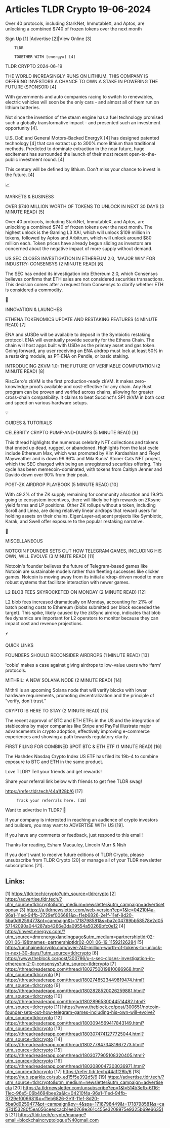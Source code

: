 # Articles TLDR Crypto 19-06-2024

Over 40 protocols, including StarkNet, ImmutableX, and Aptos, are
unlocking a combined $740 of frozen tokens over the next month  

 Sign Up [1] |Advertise [2]|View Online [3] 

		TLDR 

		TOGETHER WITH [energyx] [4]

TLDR CRYPTO 2024-06-19

 THE WORLD INCREASINGLY RUNS ON LITHIUM. THIS COMPANY IS OFFERING
INVESTORS A CHANCE TO OWN A STAKE IN POWERING THE FUTURE (SPONSOR) [4]


 With governments and auto companies racing to switch to renewables,
electric vehicles will soon be the only cars - and almost all of them
run on lithium batteries.

Not since the invention of the steam engine has a fuel technology
promised such a globally transformative impact - and presented such an
investment opportunity [4].

U.S. DoE and General Motors-Backed EnergyX [4] has designed patented
technology [4] that can extract up to 300% more lithium than
traditional methods. Predicted to dominate extraction in the near
future, huge excitement has surrounded the launch of their most recent
open-to-the-public investment round. [4]

This century will be defined by lithium. Don't miss your chance to
invest in the future. [4]

📈 

MARKETS & BUSINESS

 OVER $740 MILLION WORTH OF TOKENS TO UNLOCK IN NEXT 30 DAYS (3 MINUTE
READ) [5] 

 Over 40 protocols, including StarkNet, ImmutableX, and Aptos, are
unlocking a combined $740 of frozen tokens over the next month. The
highest unlock is the Gaming L3 XAI, which will unlock $109 million in
tokens, followed by Aptos and Arbitrum, which will unlock around $80
million each. Token prices have already begun sliding as investors are
concerned about the negative impact of more supply without demand. 

 US SEC CLOSES INVESTIGATION IN ETHEREUM 2.0, ‘MAJOR WIN' FOR
INDUSTRY: CONSENSYS (2 MINUTE READ) [6] 

 The SEC has ended its investigation into Ethereum 2.0, which
Consensys believes confirms that ETH sales are not considered
securities transactions. This decision comes after a request from
Consensys to clarify whether ETH is considered a commodity. 

🚀 

INNOVATION & LAUNCHES

 ETHENA TOKENOMICS UPDATE AND RESTAKING FEATURES (4 MINUTE READ) [7] 

 ENA and sUSDe will be available to deposit in the Symbiotic restaking
protocol. ENA will eventually provide security for the Ethena Chain.
The chain will host apps built with USDe as the primary asset and gas
token. Going forward, any user receiving an ENA airdrop must lock at
least 50% in a restaking module, as PT-ENA on Pendle, or basic
staking. 

 INTRODUCING ZKVM 1.0: THE FUTURE OF VERIFIABLE COMPUTATION (2 MINUTE
READ) [8] 

 RiscZero's zkVM is the first production-ready zkVM. It makes
zero-knowledge proofs available and cost-effective for any chain. Any
Rust program can be proven and verified across chains, allowing for
greater cross-chain compatibility. It claims to beat Succinct's SP1
zkVM in both cost and speed on various hardware setups. 

💡 

GUIDES & TUTORIALS

 CELEBRITY CRYPTO PUMP-AND-DUMPS (5 MINUTE READ) [9] 

 This thread highlights the numerous celebrity NFT collections and
tokens that ended up dead, rugged, or abandoned. Highlights from the
last cycle include Ethereum Max, which was promoted by Kim Kardashian
and Floyd Mayweather and is down 99.96% and Mila Kunis' Stoner Cats
NFT project, which the SEC charged with being an unregistered
securities offering. This cycle has been memecoin-dominated, with
tokens from Caitlyn Jenner and Davido down over 90% from their peak. 

 POST-ZK AIRDROP PLAYBOOK (5 MINUTE READ) [10] 

 With 49.2% of the ZK supply remaining for community allocation and
19.9% going to ecosystem incentives, there will likely be high rewards
on ZKsync yield farms and LP positions. Other ZK rollups without a
token, including Scroll and Linea, are doing relatively linear
airdrops that reward users for holding assets on their chains.
EigenLayer-adjacent projects like Symbiotic, Karak, and Swell offer
exposure to the popular restaking narrative. 

🦄 

MISCELLANEOUS

 NOTCOIN FOUNDER SETS OUT HOW TELEGRAM GAMES, INCLUDING HIS OWN, WILL
EVOLVE (3 MINUTE READ) [11] 

 Notcoin's founder believes the future of Telegram-based games like
Notcoin are sustainable models rather than fleeting successes like
clicker games. Notcoin is moving away from its initial airdrop-driven
model to more robust systems that facilitate interaction with newer
games. 

 L2 BLOB FEES SKYROCKETED ON MONDAY (2 MINUTE READ) [12] 

 L2 blob fees increased dramatically on Monday, accounting for 21% of
batch posting costs to Ethereum (blobs submitted per block exceeded
the target). This spike, likely caused by the zkSync airdrop,
indicates that blob fee dynamics are important for L2 operators to
monitor because they can impact cost and revenue projections. 

⚡ 

QUICK LINKS

 FOUNDERS SHOULD RECONSIDER AIRDROPS (1 MINUTE READ) [13] 

 'cobie' makes a case against giving airdrops to low-value users who
‘farm' protocols. 

 MITHRIL: A NEW SOLANA NODE (2 MINUTE READ) [14] 

 Mithril is an upcoming Solana node that will verify blocks with lower
hardware requirements, promoting decentralization and the principle of
“verify, don't trust.” 

 CRYPTO IS HERE TO STAY (2 MINUTE READ) [15] 

 The recent approval of BTC and ETH ETFs in the US and the integration
of stablecoins by major companies like Stripe and PayPal illustrate
major advancements in crypto adoption, effectively improving
e-commerce experiences and showing a path towards regulatory clarity. 

 FIRST FILING FOR COMBINED SPOT BTC & ETH ETF (1 MINUTE READ) [16] 

 The Hashdex Nasdaq Crypto Index US ETF has filed its 19b-4 to combine
exposure to BTC and ETH in the same product. 

Love TLDR? Tell your friends and get rewards!

 Share your referral link below with friends to get free TLDR swag! 

 https://refer.tldr.tech/44a1f28b/6 [17] 

		 Track your referrals here. [18] 

Want to advertise in TLDR? 📰

 If your company is interested in reaching an audience of crypto
investors and builders, you may want to ADVERTISE WITH US [19]. 

 If you have any comments or feedback, just respond to this email! 

Thanks for reading, 
Esham Macauley, Lincoln Murr & Nish 

If you don't want to receive future editions of TLDR Crypto, please
unsubscribe from TLDR Crypto [20] or manage all of your TLDR
newsletter subscriptions [21]. 

 

Links:
------
[1] https://tldr.tech/crypto?utm_source=tldrcrypto
[2] https://advertise.tldr.tech/?utm_source=tldrcrypto&utm_medium=newsletter&utm_campaign=advertisetopnav
[3] https://a.tldrnewsletter.com/web-version?ep=1&lc=04210f4a-96a1-11ed-94fb-3729ef006681&p=f1eb6826-2e1f-11ef-8d20-5ba0d9259477&pt=campaign&t=1718798581&s=ba2c04789bb58578e2d0557142090a044287ab4266e3da09554a50269bfc0e12
[4] https://invest.energyx.com/?utm_source=dmrenergyxlandingpage&utm_medium=partnershiptldr02-001_06-19&tnames=partnershiptldr02-001_06-19_11592126284
[5] https://unchainedcrypto.com/over-740-million-worth-of-tokens-to-unlock-in-next-30-days/?utm_source=tldrcrypto
[6] https://www.theblock.co/post/300786/u-s-sec-closes-investigation-in-ethereum-2-0-consensys?utm_source=tldrcrypto
[7] https://threadreaderapp.com/thread/1802750019810086968.html?utm_source=tldrcrypto
[8] https://threadreaderapp.com/thread/1802748523449819474.html?utm_source=tldrcrypto
[9] https://threadreaderapp.com/thread/1802828520026259881.html?utm_source=tldrcrypto
[10] https://threadreaderapp.com/thread/1802896530044514482.html?utm_source=tldrcrypto
[11] https://www.theblock.co/post/300651/notcoin-founder-sets-out-how-telegram-games-including-his-own-will-evolve?utm_source=tldrcrypto
[12] https://threadreaderapp.com/thread/1803094569417843149.html?utm_source=tldrcrypto
[13] https://threadreaderapp.com/thread/1803074741277725044.html?utm_source=tldrcrypto
[14] https://threadreaderapp.com/thread/1802778473481867273.html?utm_source=tldrcrypto
[15] https://threadreaderapp.com/thread/1803077905108320405.html?utm_source=tldrcrypto
[16] https://threadreaderapp.com/thread/1803080047303036971.html?utm_source=tldrcrypto
[17] https://refer.tldr.tech/44a1f28b/6
[18] https://hub.sparklp.co/sub_ed15f5e392d5/6
[19] https://advertise.tldr.tech/?utm_source=tldrcrypto&utm_medium=newsletter&utm_campaign=advertisecta
[20] https://a.tldrnewsletter.com/unsubscribe?ep=1&l=514b3efb-6f16-11ec-96e5-06b4694bee2a&lc=04210f4a-96a1-11ed-94fb-3729ef006681&p=f1eb6826-2e1f-11ef-8d20-5ba0d9259477&pt=campaign&pv=4&spa=1718798449&t=1718798581&s=ca47d153280f5ea056ceedcacb1ee0268e361c455e3208975e9325b69e663515
[21] https://tldr.tech/crypto/manage?email=blockchaincryptologue%40gmail.com